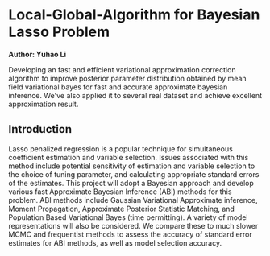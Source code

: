 # Local-Global-Algorithm for Bayesian Lasso Problem
**Author: Yuhao Li**

Developing an fast and efficient variational approximation correction algorithm to improve posterior parameter distribution obtained by mean field variational bayes for fast and accurate approximate bayesian inference. We've also applied it to several real dataset and achieve excellent approximation result.

## Introduction

Lasso penalized regression is a popular technique for simultaneous coefficient estimation and variable selection. Issues associated with this method include potential sensitivity of estimation and variable selection to the choice of tuning parameter, and calculating appropriate standard errors of the estimates. This project will adopt a Bayesian approach and develop various fast Approximate Bayesian Inference (ABI) methods for this problem. ABI methods include Gaussian Variational Approximate inference, Moment Propagation, Approximate Posterior Statistic Matching, and Population Based Variational Bayes (time permitting). A variety of model representations will also be considered. We compare these to much slower MCMC and frequentist methods to assess the accuracy of standard error estimates for ABI methods, as well as model selection accuracy.
